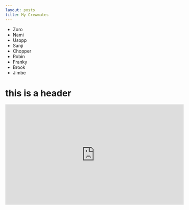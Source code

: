 ```yaml
---
layout: posts
title: My Crewmates 
---
```


- Zoro
- Nami
- Usopp
- Sanji
- Chopper
- Robin
- Franky
- Brook
- Jimbe

# this is a header

<iframe width="560" height="315" src="https://www.youtube.com/embed/Af4YySLTzuw?si=w-qzLNtm1X3kUT7W" title="YouTube video player" frameborder="0" allow="accelerometer; autoplay; clipboard-write; encrypted-media; gyroscope; picture-in-picture; web-share" allowfullscreen></iframe>

